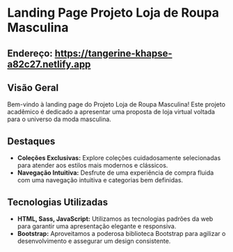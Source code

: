 # Landing Page Projeto Loja de Roupa Masculina

## Endereço: https://tangerine-khapse-a82c27.netlify.app

## Visão Geral
Bem-vindo à landing page do Projeto Loja de Roupa Masculina! Este projeto acadêmico é dedicado a apresentar uma proposta de loja virtual voltada para o universo da moda masculina.

## Destaques
- **Coleções Exclusivas:** Explore coleções cuidadosamente selecionadas para atender aos estilos mais modernos e clássicos.
- **Navegação Intuitiva:** Desfrute de uma experiência de compra fluida com uma navegação intuitiva e categorias bem definidas.

## Tecnologias Utilizadas
- **HTML, Sass, JavaScript:** Utilizamos as tecnologias padrões da web para garantir uma apresentação elegante e responsiva.
- **Bootstrap:** Aproveitamos a poderosa biblioteca Bootstrap para agilizar o desenvolvimento e assegurar um design consistente.
